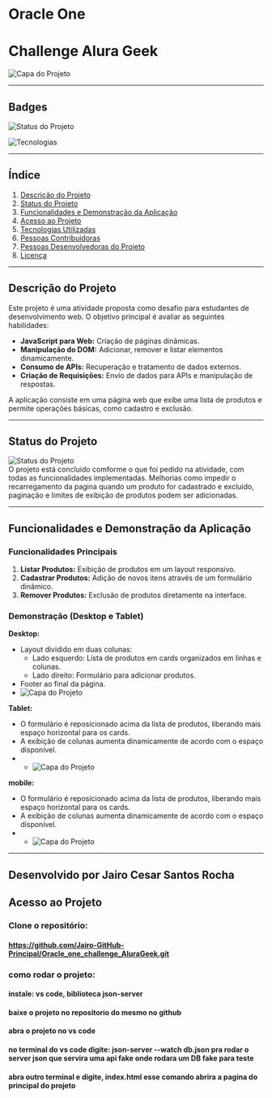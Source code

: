 # **Oracle One**
# **Challenge Alura Geek**
![Capa do Projeto](https://github.com/Jairo-GitHub-Principal/Oracle_one_challenge_AluraGeek/blob/master/img/desktop.jpg?raw=true)

---
## **Badges**  
![Status do Projeto](https://img.shields.io/badge/status-Concluido-orange)

![Tecnologias](https://img.shields.io/badge/tecnologias-HTML%20CSS%20JavaScript-blue)  




---

## **Índice**  
1. [Descrição do Projeto](#descrição-do-projeto)  
2. [Status do Projeto](#status-do-projeto)  
3. [Funcionalidades e Demonstração da Aplicação](#funcionalidades-e-demonstração-da-aplicação)  
4. [Acesso ao Projeto](#acesso-ao-projeto)  
5. [Tecnologias Utilizadas](#tecnologias-utilizadas)  
6. [Pessoas Contribuidoras](#pessoas-contribuidoras)  
7. [Pessoas Desenvolvedoras do Projeto](#pessoas-desenvolvedoras-do-projeto)  
8. [Licença](#licença)

---

## **Descrição do Projeto**  
Este projeto é uma atividade proposta como desafio para estudantes de desenvolvimento web. O objetivo principal é avaliar as seguintes habilidades:  
- **JavaScript para Web:** Criação de páginas dinâmicas.  
- **Manipulação do DOM:** Adicionar, remover e listar elementos dinamicamente.  
- **Consumo de APIs:** Recuperação e tratamento de dados externos.  
- **Criação de Requisições:** Envio de dados para APIs e manipulação de respostas.

A aplicação consiste em uma página web que exibe uma lista de produtos e permite operações básicas, como cadastro e exclusão.

---

## **Status do Projeto**  
![Status do Projeto](https://img.shields.io/badge/status-Concluido%20passivel%20de%20melhorias-orange)  
O projeto está concluido comforme o que foi pedido na atividade, com todas as funcionalidades implementadas. Melhorias como impedir o recarregamento da pagina quando um produto for cadastrado e excluido, paginação e limites de exibição de produtos podem ser adicionadas.

---

## **Funcionalidades e Demonstração da Aplicação**  
### **Funcionalidades Principais**  
1. **Listar Produtos:** Exibição de produtos em um layout responsivo.  
2. **Cadastrar Produtos:** Adição de novos itens através de um formulário dinâmico.  
3. **Remover Produtos:** Exclusão de produtos diretamente na interface.

### **Demonstração (Desktop e Tablet)**  
**Desktop:**  
- Layout dividido em duas colunas:  
  - Lado esquerdo: Lista de produtos em cards organizados em linhas e colunas.  
  - Lado direito: Formulário para adicionar produtos.  
- Footer ao final da página.
- ![Capa do Projeto](https://github.com/Jairo-GitHub-Principal/Oracle_one_challenge_AluraGeek/blob/master/img/desktop2.jpg?raw=true)


**Tablet:**  
- O formulário é reposicionado acima da lista de produtos, liberando mais espaço horizontal para os cards.  
- A exibição de colunas aumenta dinamicamente de acordo com o espaço disponível.
- - ![Capa do Projeto](https://github.com/Jairo-GitHub-Principal/Oracle_one_challenge_AluraGeek/blob/master/img/tablete.jpg?raw=true)

**mobile:**  
- O formulário é reposicionado acima da lista de produtos, liberando mais espaço horizontal para os cards.  
- A exibição de colunas aumenta dinamicamente de acordo com o espaço disponível.
- - ![Capa do Projeto](https://github.com/Jairo-GitHub-Principal/Oracle_one_challenge_AluraGeek/blob/master/img/mobile.jpg?raw=true)

---

## **Desenvolvido por Jairo Cesar Santos Rocha**
## **Acesso ao Projeto**  
### **Clone o repositório:**  

#### https://github.com/Jairo-GitHub-Principal/Oracle_one_challenge_AluraGeek.git 

### como rodar o projeto:
#### instale: vs code, biblioteca json-server
#### baixe o projeto no repositorio do mesmo no github
#### abra o projeto no vs code
#### no terminal do vs code digite: json-server --watch db.json pra rodar o server json que servira uma api fake onde rodara um DB fake para teste
#### abra outro terminal e digite, index.html esse comando abrira a pagina do principal do projeto



```bash





